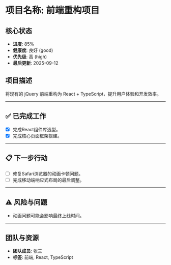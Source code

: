 # 项目名称: 前端重构项目

## 核心状态

- **进度**: 85%
- **健康度**: 良好 (good)
- **优先级**: 高 (high)
- **最后更新**: 2025-09-12

## 项目描述

将现有的 jQuery 前端重构为 React + TypeScript，提升用户体验和开发效率。

---

## ✅ 已完成工作

- [x] 完成React组件库选型。
- [x] 完成核心页面框架搭建。

---

## 📋 下一步行动

- [ ] 修复Safari浏览器的动画卡顿问题。
- [ ] 完成移动端响应式布局的最后调整。

---

## ⚠️ 风险与问题

- 动画问题可能会影响最终上线时间。

---

## 团队与资源

- **团队成员**: 张三
- **标签**: 前端, React, TypeScript
